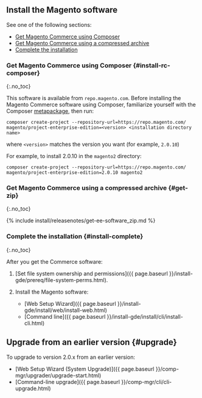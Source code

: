 <div markdown="1">

## Install the Magento software
See one of the following sections:

*	[Get Magento Commerce using Composer](#install-rc-composer)
*	[Get Magento Commerce using a compressed archive](#get-zip)
*	[Complete the installation](#install-complete)

### Get Magento Commerce using Composer {#install-rc-composer}
{:.no_toc}

This software is available from `repo.magento.com`. Before installing the Magento Commerce software using Composer, familiarize yourself with the Composer [metapackage]({{page.baseurl}}/install-gde/prereq/integrator_install.html), then run:

	composer create-project --repository-url=https://repo.magento.com/ magento/project-enterprise-edition=<version> <installation directory name>

where `<version>` matches the version you want (for example, `2.0.10`)

For example, to install 2.0.10 in the `magento2` directory:

	composer create-project --repository-url=https://repo.magento.com/ magento/project-enterprise-edition=2.0.10 magento2

### Get Magento Commerce using a compressed archive {#get-zip}
{:.no_toc}

{% include install/releasenotes/get-ee-software_zip.md %}

### Complete the installation {#install-complete}
{:.no_toc}

After you get the Commerce software:

1.	[Set file system ownership and permissions]({{ page.baseurl }}/install-gde/prereq/file-system-perms.html).
2.	Install the Magento software:

	*	[Web Setup Wizard]({{ page.baseurl }}/install-gde/install/web/install-web.html)
	*	[Command line]({{ page.baseurl }}/install-gde/install/cli/install-cli.html)

## Upgrade from an earlier version {#upgrade}
To upgrade to version 2.0.x from an earlier version:

*	[Web Setup Wizard (System Upgrade)]({{ page.baseurl }}/comp-mgr/upgrader/upgrade-start.html)
*	[Command-line upgrade]({{ page.baseurl }}/comp-mgr/cli/cli-upgrade.html)
